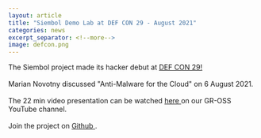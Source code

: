 ```yaml
---
layout: article
title: "Siembol Demo Lab at DEF CON 29 - August 2021"
categories: news
excerpt_separator: <!--more-->
image: defcon.png
---
```


The Siembol project made its hacker debut at <a href="https://forum.defcon.org/node/237250"> DEF CON 29! </a>
<br><br>
Marian Novotny discussed "Anti-Malware for the Cloud" on 6 August 2021.<!--more-->
<br><br>
The 22 min video presentation can be watched <a href="https://youtu.be/0oTa7ap43nQ"> here </a> on our GR-OSS YouTube channel.
<br><br>
Join the project on <a href="https://github.com/G-Research/siembol/"> Github </a>.
